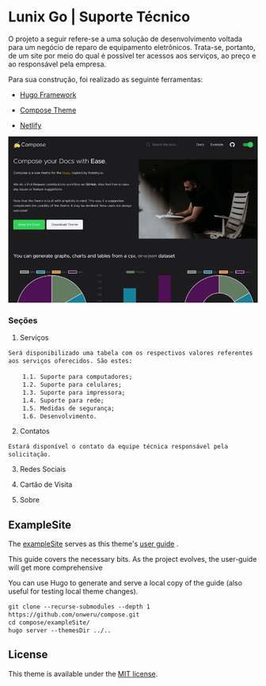 # Lunix Go | Suporte Técnico

O projeto a seguir refere-se a uma solução de desenvolvimento voltada para um negócio de reparo de equipamento eletrônicos. Trata-se, portanto, de um site por meio do qual é possível ter acessos aos serviços, ao preço e ao responsável pela empresa.

Para sua construção, foi realizado as seguinte ferramentas:

- [Hugo Framework](https://gohugo.io/)

- [Compose Theme](https://themes.gohugo.io/themes/compose/)

- [Netlify](https://www.netlify.com/)

![Hugo Compose Theme](https://raw.githubusercontent.com/onweru/compose/master/images/tn.png)

### Seções

1. Serviços

```
Será disponibilizado uma tabela com os respectivos valores referentes aos serviços oferecidos. São estes:

    1.1. Suporte para computadores;
    1.2. Suporte para celulares;
    1.3. Suporte para impressora; 
    1.4. Suporte para rede;
    1.5. Medidas de segurança;
    1.6. Desenvolvimento.
```

2. Contatos

```
Estará disponível o contato da equipe técnica responsável pela solicitação.
```

3. Redes Sociais

4. Cartão de Visita

5. Sobre

## ExampleSite

The [exampleSite](https://github.com/onweru/compose/tree/master/exampleSite) serves as this theme's [user guide](https://composedocs.netlify.app/docs/compose/install-theme/) .

This guide covers the necessary bits. As the project evolves, the user-guide will get more comprehensive

You can use Hugo to generate and serve a local copy of the guide (also useful for testing local theme changes).

```
git clone --recurse-submodules --depth 1 https://github.com/onweru/compose.git
cd compose/exampleSite/
hugo server --themesDir ../..
```

## License

This theme is available under the [MIT license](https://github.com/onweru/compose/blob/master/LICENSE).
